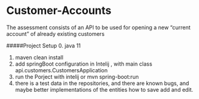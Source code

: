 # Customer-Accounts
The assessment consists of an API to be used for opening a new “current account” of already existing customers

#####Project Setup
0. java 11
1. maven clean install
2. add springBoot configuration in Intelij , with main class api.customers.CustomersApplication
3. run the Porject with intelij or mvn spring-boot:run
4. there is a test data in the repositories, and there are known bugs, and maybe better implementations of the entities
how to save add  and edit.